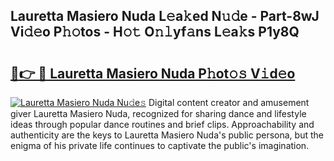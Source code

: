 ## Lauretta Masiero Nuda L𝚎a𝚔ed N𝚞𝚍e - Part-8wJ Vi𝚍𝚎o P𝚑𝚘tos - H𝚘𝚝 O𝚗𝚕yf𝚊ns L𝚎a𝚔s P1y8Q

# <h2><a href="http://kf0bvu.oniu.top/?m=Lauretta+Masiero+Nuda">🔗👉 🔴 Lauretta Masiero Nuda P𝚑ot𝚘𝚜 V𝚒d𝚎o</a></h2>

[![Lauretta Masiero Nuda Nu𝚍e𝚜](https://i.imgur.com/0qMVB7G.gif)](http://kf0bvu.oniu.top/?m=Lauretta+Masiero+Nuda)
Digital content creator and amusement giver Lauretta Masiero Nuda, recognized for sharing dance and lifestyle ideas through popular dance routines and brief clips. Approachability and authenticity are the keys to Lauretta Masiero Nuda's public persona, but the enigma of his private life continues to captivate the public's imagination.  

